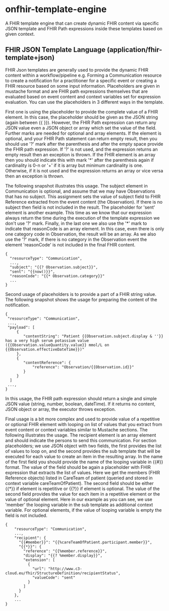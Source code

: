 # onfhir-template-engine
A FHIR template engine that can create dynamic FHIR content via specific JSON template and FHIR Path expressions inside these templates based on given context. 

## FHIR JSON Template Language  (application/fhir-template+json)
FHIR Json templates are generally used to provide the dynamic FHIR content within a workflow/pipeline e.g. Forming a Communication
resource to create a notification for a practitioner for a specific event or creating a FHIR resource based on some input information. 
Placeholders are given in mustache format and are FHIR path expressions themselves that are evaluated based on event content and 
context variables set for expression evaluation.
You can use the placeholders in 3 different ways in the template.

First one is using the placeholder to provide the complete value of a FHIR element. In this case, the placeholder should
be given as the JSON string (again between {{ }}). However, the FHIR Path expression can return any JSON value even a
JSON object or array which set the value of the field. Further marks are needed for optional and array elements.
If the element is optional, and your FHIR Path statement can return empty result, then you should use '?' mark after the
parenthesis and after the empty space provide the FHIR path expression. If '?' is not used, and the expression returns
an empty result then an exception is thrown. If the FHIR element is an array then you should indicate this with mark '*'
after the parenthesis again if cardinality is 0-n or '+' if it is array but minimum cardinality is one. 
Otherwise, if it is not used and the expression returns an array or vice versa then an
exception is thrown.

The following snapshot illustrates this usage. The subject element in Communication is optional,
and assume that we may have Observations that has no subject. This assignment sets the value of subject field to FHIR Reference
extracted from the event content (the Observation). If there is no subject then field is not included in the result.
The placeholder for 'sent' element is another example. This time as we know that our expression always return the time
during the execution of the template expression we don't use '?' mark. Finally, in the last one we also use the '*' mark
to indicate that reasonCode is an array element. In this case, even there is only one category code in Observation,
the result will be an array. As we also use the '?' mark, if there is no category in the Observation event the element
'reasonCode' is not included in the final FHIR content.
```
{
  "resourceType": "Communication",
  ...,
  "subject": "{{? Observation.subject}}",
  "sent": "{{now()}}",
  "reasonCode": "{{* Observation.category}}"
  ...
}
```

Second usage of placeholders is to provide a part of a FHIR string value. The following snapshot shows the usage for
preparing the content of the notification.
```
{
 "resourceType": "Communication",
 ...,
 "payload": [
     {
        "contentString": "Patient {{Observation.subject.display & ''}} has a very high serum potassium value ({{Observation.valueQuantity.value}} mmol/L on {{Observation.effectiveDateTime}})"
     },
     {
        "contentReference": {
            "reference": "Observation/{{Observation.id}}"
        }
     }
  ]
 ...,
}
```
In this usage, the FHIR path expression should return a single and simple JSON value (string, number, boolean, dateTime).
If it returns no content, JSON object or array, the executor throws exception.

Final usage is a bit more complex and used to provide value of a repetitive or optional FHIR element with looping on list of values
that you extract from event content or context variables similar to Mustache sections. The following illustrates the usage.
The recipient element is an array element and should indicate the persons to send this communication. For section placeholders;
we use JSON object with two fields, the first provides the list of values to loop on, and the second provides the sub template
that will be executed for each value to create an item in the resulting array. In the name of the first field you should provide the
name of the looping variable in {{#<looping-variable-name>}} format. The value of the field should be again a placeholder
with FHIR expression that extracts the list of values. Here we get the members (FHIR Reference objects) listed in CareTeam
of patient (queried and stored in context variable careTeamOfPatient). The second field should be either {{*}} if element
is repetitive or {{?}} if element is optional. The value of the second field provides the value for each item in a repetitive element
or the value of optional element. Here in our example as you can see, we use 'member' the looping variable in the sub template
as additional context variable. For optional elements, if the value of looping variable is empty the field is not included.
```
{
    "resourceType": "Communication",
    ...,
    "recipient": {
      "{{#member}}": "{{%careTeamOfPatient.participant.member}}",
      "{{*}}": {
        "reference": "{{%member.reference}}",
        "display": "{{? %member.display}}",
        "extension": [
          {
            "url": "http://www.c3-cloud.eu/fhir/StructureDefinition/recipientStatus",
            "valueCode": "sent"
          }
        ]
      }
    },  
    ...
}
```
